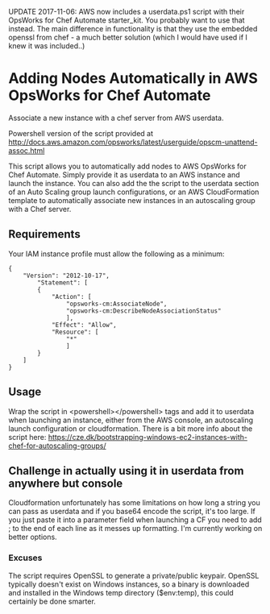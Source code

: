 UPDATE 2017-11-06: AWS now includes a userdata.ps1 script with their OpsWorks for Chef Automate starter_kit. You probably want to use that instead. The main difference in functionality is that they use the embedded openssl from chef - a much better solution (which I would have used if I knew it was included..)

# Adding Nodes Automatically in AWS OpsWorks for Chef Automate
Associate a new instance with a chef server from AWS userdata.

Powershell version of the script provided at http://docs.aws.amazon.com/opsworks/latest/userguide/opscm-unattend-assoc.html

This script allows you to automatically add nodes to AWS OpsWorks for Chef Automate. Simply provide it as userdata to an AWS instance and launch the instance.
You can also add the the script to the userdata section of an Auto Scaling group launch configurations, or an AWS CloudFormation template to automatically associate new instances in an autoscaling group with a Chef server.

## Requirements

Your IAM instance profile must allow the following as a minimum:

    {
        "Version": "2012-10-17",
            "Statement": [
            {
                "Action": [
                    "opsworks-cm:AssociateNode",
                    "opsworks-cm:DescribeNodeAssociationStatus"
                    ],
                "Effect": "Allow",
                "Resource": [
                    "*"
                    ]
            }
        ]
    }

## Usage

Wrap the script in &lt;powershell>&lt;/powershell> tags and add it to userdata when launching an instance, either from the AWS console, an autoscaling launch configuration or cloudformation.
There is a bit more info about the script here: https://cze.dk/bootstrapping-windows-ec2-instances-with-chef-for-autoscaling-groups/

## Challenge in actually using it in userdata from anywhere but console

Cloudformation unfortunately has some limitations on how long a string you can pass as userdata and if you base64 encode the script, it's too large.
If you just paste it into a parameter field when launching a CF you need to add ; to the end of each line as it messes up formatting. I'm currently working on better options.



### Excuses

The script requires OpenSSL to generate a private/public keypair.
OpenSSL typically doesn't exist on Windows instances, so a binary is downloaded and installed in the Windows temp directory ($env:temp), this could certainly be done smarter.

